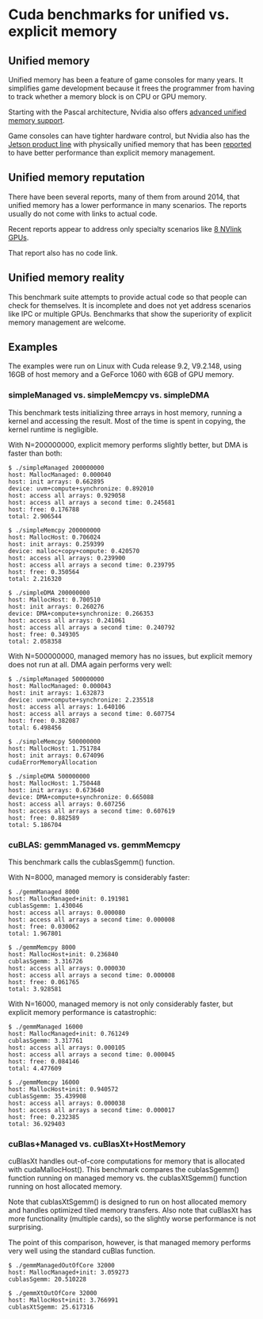 
# Cuda benchmarks for unified vs. explicit memory


## Unified memory

Unified memory has been a feature of game consoles for many years. It simplifies game development because it frees the programmer from having to track whether a memory block is on CPU or GPU memory.


Starting with the Pascal architecture, Nvidia also offers [advanced unified memory support](https://devblogs.nvidia.com/unified-memory-cuda-beginners/).


Game consoles can have tighter hardware control, but Nvidia also has the [Jetson product line](https://en.wikipedia.org/wiki/Nvidia_Jetson) with physically unified memory that has been [reported](https://devtalk.nvidia.com/default/topic/1029853/does-unified-memory-and-zero-copy-always-better-than-cudamemcpy-/) to have better performance than explicit memory management.


## Unified memory reputation

There have been several reports, many of them from around 2014, that unified memory has a lower performance in many scenarios. The reports usually do not come with links to actual code.

Recent reports appear to address only specialty scenarios like [8 NVlink GPUs](https://devtalk.nvidia.com/default/topic/1029706/cuda-programming-and-performance/partial-fail-of-peer-access-in-8-volta-gpu-instance-p3-16xlarge-on-aws-gt-huge-slowdown-/).

That report also has no code link.



## Unified memory reality

This benchmark suite attempts to provide actual code so that people can check for themselves. It is incomplete and does not yet address scenarios like IPC or multiple GPUs. Benchmarks that show the superiority of explicit memory management are welcome.


## Examples

The examples were run on Linux with Cuda release 9.2, V9.2.148, using 16GB of host memory and a GeForce 1060 with 6GB of GPU memory.

### simpleManaged vs. simpleMemcpy vs. simpleDMA

This benchmark tests initializing three arrays in host memory, running a kernel and accessing the result. Most of the time is spent in copying, the kernel runtime is negligible.

With N=200000000, explicit memory performs slightly better, but DMA is faster than both:


```
$ ./simpleManaged 200000000
host: MallocManaged: 0.000040
host: init arrays: 0.662895
device: uvm+compute+synchronize: 0.892010
host: access all arrays: 0.929058
host: access all arrays a second time: 0.245681
host: free: 0.176788
total: 2.906544

$ ./simpleMemcpy 200000000
host: MallocHost: 0.706024
host: init arrays: 0.259399
device: malloc+copy+compute: 0.420570
host: access all arrays: 0.239900
host: access all arrays a second time: 0.239795
host: free: 0.350564
total: 2.216320

$ ./simpleDMA 200000000
host: MallocHost: 0.700510
host: init arrays: 0.260276
device: DMA+compute+synchronize: 0.266353
host: access all arrays: 0.241061
host: access all arrays a second time: 0.240792
host: free: 0.349305
total: 2.058358
```

With N=500000000, managed memory has no issues, but explicit memory does not run at all. DMA again performs very well:


```
$ ./simpleManaged 500000000
host: MallocManaged: 0.000043
host: init arrays: 1.632873
device: uvm+compute+synchronize: 2.235518
host: access all arrays: 1.640106
host: access all arrays a second time: 0.607754
host: free: 0.382087
total: 6.498456

$ ./simpleMemcpy 500000000
host: MallocHost: 1.751784
host: init arrays: 0.674096
cudaErrorMemoryAllocation

$ ./simpleDMA 500000000
host: MallocHost: 1.750448
host: init arrays: 0.673640
device: DMA+compute+synchronize: 0.665088
host: access all arrays: 0.607256
host: access all arrays a second time: 0.607619
host: free: 0.882589
total: 5.186704
```

### cuBLAS: gemmManaged vs. gemmMemcpy

This benchmark calls the cublasSgemm() function.

With N=8000, managed memory is considerably faster:

```
$ ./gemmManaged 8000
host: MallocManaged+init: 0.191981
cublasSgemm: 1.430046
host: access all arrays: 0.000080
host: access all arrays a second time: 0.000008
host: free: 0.030062
total: 1.967801

$ ./gemmMemcpy 8000
host: MallocHost+init: 0.236840
cublasSgemm: 3.316726
host: access all arrays: 0.000030
host: access all arrays a second time: 0.000008
host: free: 0.061765
total: 3.928581
```

With N=16000, managed memory is not only considerably faster, but explicit memory performance is catastrophic:

```
$ ./gemmManaged 16000
host: MallocManaged+init: 0.761249
cublasSgemm: 3.317761
host: access all arrays: 0.000105
host: access all arrays a second time: 0.000045
host: free: 0.084146
total: 4.477609

$ ./gemmMemcpy 16000
host: MallocHost+init: 0.940572
cublasSgemm: 35.439908
host: access all arrays: 0.000038
host: access all arrays a second time: 0.000017
host: free: 0.232385
total: 36.929403
```


### cuBlas+Managed vs. cuBlasXt+HostMemory

cuBlasXt handles out-of-core computations for memory that is allocated with cudaMallocHost(). This benchmark compares the cublasSgemm() function running on managed memory vs. the cublasXtSgemm() function running on host allocated memory.

Note that cublasXtSgemm() is designed to run on host allocated memory and handles optimized tiled memory transfers. Also note that cuBlasXt has more functionality (multiple cards), so the slightly worse performance is not surprising.

The point of this comparison, however, is that managed memory performs very well using the standard cuBlas function.

```
$ ./gemmManagedOutOfCore 32000
host: MallocManaged+init: 3.059273
cublasSgemm: 20.510228

$ ./gemmXtOutOfCore 32000
host: MallocHost+init: 3.766991
cublasXtSgemm: 25.617316
```
